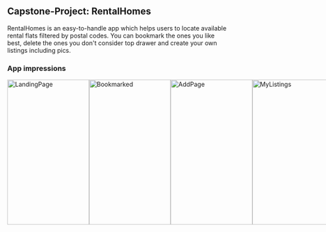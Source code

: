 ## Capstone-Project: RentalHomes

RentalHomes is an easy-to-handle app which helps users to locate available rental flats filtered by postal codes.
You can bookmark the ones you like best, delete the ones you don't consider top drawer and create your own listings including pics.

### App impressions
<div style="display:flex;">
<img src="https://user-images.githubusercontent.com/98734377/165269325-24c7b02c-c2ba-495f-b83e-a16c134c112c.png" alt="LandingPage" width="187.5" height="333.5">

<img src ="https://user-images.githubusercontent.com/98734377/165269418-48fa727e-d8cb-4ec7-b791-16102835c6c5.png" alt="Bookmarked" width="187.5" height="333.5">
  
 <img src ="https://user-images.githubusercontent.com/98734377/165272282-3ad82690-46cb-4c6a-9936-24fe842829a0.png" alt="AddPage" width="187.5" height="333.5">

<img src ="https://user-images.githubusercontent.com/98734377/165269497-39fa3fe0-5ea4-4b34-a018-21d50f71d971.png" alt="MyListings" width="187.5" height="333.5">
 
  <div>

### Tech Stack

- React
- React Hooks
- React Router
- JavaScript
- Storybook
- styled-components
- localStorage
- npm
- Vercel

### Project Setup

- Clone this repository
- Install all dependencies with `$ npm install`
- Run app in dev mode with `$ npm run dev`
- Server: `http://localhost:3000/`
- Run tests via `$ npm run test`
- Run Storybook with `$ npm run storybook`

